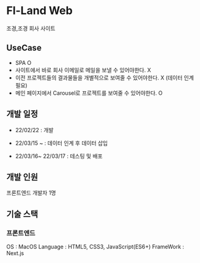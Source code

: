 # Fl-Land Web

조경,조경 회사 사이트

## UseCase

- SPA O
- 사이트에서 바로 회사 이메일로 메일을 보낼 수 있어야한다. X
- 이전 프로젝트들의 결과물들을 개별적으로 보여줄 수 있어야한다. X (데이터 인계 필요)
- 메인 페이지에서 Carousel로 프로젝트를 보여줄 수 있어야한다. O

## 개발 일정

- 22/02/22 : 개발

- 22/03/15 ~ : 데이터 인계 후 데이터 삽입
- 22/03/16~ 22/03/17 : 테스팅 및 배포

## 개발 인원

프론트엔드 개발자 1명

## 기술 스택

### 프론트엔드

OS : MacOS
Language : HTML5, CSS3, JavaScript(ES6+)
FrameWork : Next.js
